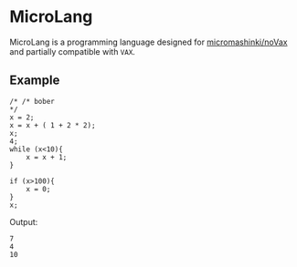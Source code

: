# MicroLang

MicroLang is a programming language designed for [micromashinki/noVax](https://github.com/micromashinki/noVax) and partially compatible with `VAX`.

## Example

```antlrv4-tool
/* /* bober
*/
x = 2;
x = x + ( 1 + 2 * 2);
x;
4;
while (x<10){
    x = x + 1;
}

if (x>100){
    x = 0;
}
x;
```
Output:
```
7
4
10
```
